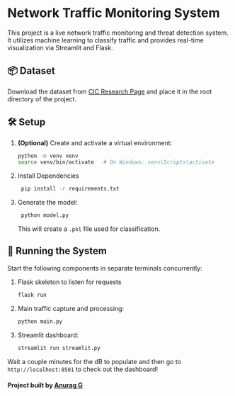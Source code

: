 # Network Traffic Monitoring System

This project is a live network traffic monitoring and threat detection system. It utilizes machine learning to classify traffic and provides real-time visualization via Streamlit and Flask.

## 📦 Dataset

Download the dataset from [CIC Research Page](http://cicresearch.ca//CICDataset/CICDDoS2019/) and place it in the root directory of the project.

## 🛠 Setup

1. **(Optional)** Create and activate a virtual environment:
   ```bash
   python -m venv venv
   source venv/bin/activate   # On Windows: venv\Scripts\activate
   ```
2. Install Dependencies
   ```bash
    pip install -r requirements.txt
   ```
3. Generate the model:
   ```bash
    python model.py
   ```
   This will create a ```.pkl``` file used for classification.
   
## 🚀 Running the System
  
  Start the following components in separate terminals concurrently:

  1. Flask skeleton to listen for requests
     ```bash
     flask run
     ```
  2. Main traffic capture and processing:
     ```bash
     python main.py
     ```
  3. Streamlit dashboard:
     ```bash
     streamlit run streamlit.py
     ```

Wait a couple minutes for the dB to populate and then go to ```http://localhost:8501``` to check out the dashboard!

#### Project built by [Anurag G](https://https://github.com/anuraggopalakrishna)
